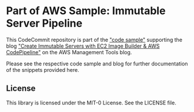 # Part of AWS Sample: Immutable Server Pipeline

This CodeCommit repository is part of the ["code sample"](https://github.com/aws-samples/immutable-server-pipeline) supporting the blog ["Create Immutable Servers with EC2 Image Builder & AWS CodePipeline"](https://aws.amazon.com/blogs/mt/create-immutable-servers-using-ec2-image-builder-aws-codepipeline/) on the AWS Management Tools blog.

Please see the respective code sample and blog for further documentation of the snippets provided here.

## License

This library is licensed under the MIT-0 License. See the LICENSE file.